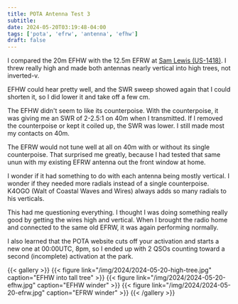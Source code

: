 ```yaml
---
title: POTA Antenna Test 3
subtitle:
date: 2024-05-20T03:19:48-04:00
tags: ['pota', 'efrw', 'antenna', 'efhw']
draft: false
---
```


I compared the 20m EFHW
with the 12.5m EFRW
at [Sam Lewis (US-1418)](https://pota.app/#/park/US-1418).
I threw really high
and made both antennas nearly vertical
into high trees,
not inverted-v.

EFHW could hear pretty well,
and the SWR sweep showed again that I could shorten it,
so I did lower it and take off a few cm.

The EFHW didn't seem to like its counterpoise.
With the counterpoise, it was giving me an SWR of 2-2.5:1
on 40m when I transmitted.
If I removed the counterpoise
or kept it coiled up,
the SWR was lower.
I still made most my contacts on 40m.

The EFRW would not tune well at all on 40m
with or without its single counterpoise.
That surprised me greatly,
because I had tested that same unun
with my existing EFRW antenna
out the front window at home.

I wonder if it had something to do with each antenna
being mostly vertical.
I wonder if they needed more radials
instead of a single counterpoise.
K4OGO (Walt of Coastal Waves and Wires)
always adds so many radials to his verticals.

This had me questioning everything.
I thought I was doing something really good
by getting the wires high and vertical.
When I brought the radio home
and connected to the same old EFRW,
it was again performing normally.

I also learned that the POTA website
cuts off your activation and starts a new one
at 00:00UTC, 8pm,
so I ended up
with 2 QSOs counting
toward a second (incomplete) activation
at the park.


{{< gallery >}}
{{< figure link="/img/2024/2024-05-20-high-tree.jpg" caption="EFHW into tall tree" >}}
{{< figure link="/img/2024/2024-05-20-efhw.jpg" caption="EFHW winder" >}}
{{< figure link="/img/2024/2024-05-20-efrw.jpg" caption="EFRW winder" >}}
{{< /gallery >}}

<!--more-->

